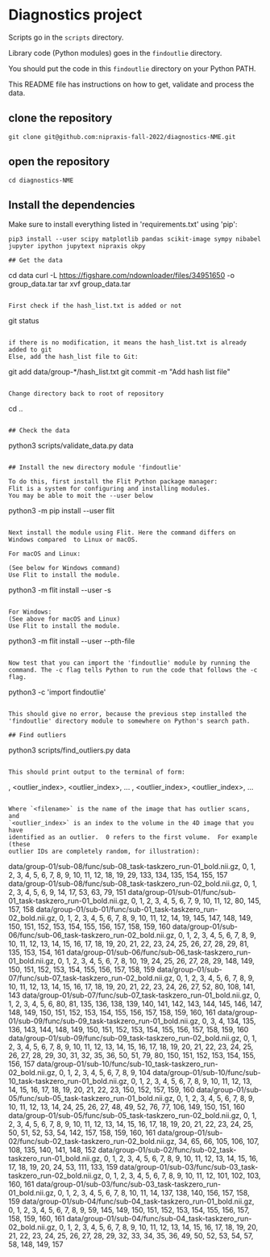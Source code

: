 # Diagnostics project

Scripts go in the `scripts` directory.

Library code (Python modules) goes in the `findoutlie` directory.

You should put the code in this `findoutlie` directory on your Python PATH.

This README file has instructions on how to get, validate and process the data.

## clone the repository

```
git clone git@github.com:nipraxis-fall-2022/diagnostics-NME.git
```

## open the repository

```
cd diagnostics-NME
```

## Install the dependencies

Make sure to install everything listed in 'requirements.txt' using 'pip':
```
pip3 install --user scipy matplotlib pandas scikit-image sympy nibabel jupyter ipython jupytext nipraxis okpy

## Get the data

```
cd data
curl -L https://figshare.com/ndownloader/files/34951650 -o group_data.tar
tar xvf group_data.tar
```

First check if the hash_list.txt is added or not
```
git status
```

if there is no modification, it means the hash_list.txt is already added to git
Else, add the hash_list file to Git:

```
git add data/group-*/hash_list.txt
git commit -m "Add hash list file"
```

Change directory back to root of repository

```
cd ..
```

## Check the data

```
python3 scripts/validate_data.py data
```

## Install the new directory module 'findoutlie'

To do this, first install the Flit Python package manager:
Flit is a system for configuring and installing modules.
You may be able to moit the --user below
```
python3 -m pip install --user flit
```

Next install the module using Flit. Here the command differs on Windows compared  to Linux or macOS.

For macOS and Linux:

(See below for Windows command)
Use Flit to install the module.

```
python3 -m flit install --user -s
```

For Windows:
(See above for macOS and Linux)
Use Flit to install the module.

```
python3 -m flit install --user --pth-file
```

Now test that you can import the 'findoutlie' module by running the command. The -c flag tells Python to run the code that follows the -c flag.

```
python3 -c 'import findoutlie'
```

This should give no error, because the previous step installed the 'findoutlie' directory module to somewhere on Python's search path. 

## Find outliers

```
python3 scripts/find_outliers.py data
```

This should print output to the terminal of form:

```
<filename>, <outlier_index>, <outlier_index>, ...
<filename>, <outlier_index>, <outlier_index>, ...
```

Where `<filename>` is the name of the image that has outlier scans, and
`<outlier_index>` is an index to the volume in the 4D image that you have
identified as an outlier.  0 refers to the first volume.  For example (these
outlier IDs are completely random, for illustration):

```
data/group-01/sub-08/func/sub-08_task-taskzero_run-01_bold.nii.gz, 0, 1, 2, 3, 4, 5, 6, 7, 8, 9, 10, 11, 12, 18, 19, 29, 133, 134, 135, 154, 155, 157
data/group-01/sub-08/func/sub-08_task-taskzero_run-02_bold.nii.gz, 0, 1, 2, 3, 4, 5, 6, 9, 14, 17, 53, 63, 79, 151
data/group-01/sub-01/func/sub-01_task-taskzero_run-01_bold.nii.gz, 0, 1, 2, 3, 4, 5, 6, 7, 9, 10, 11, 12, 80, 145, 157, 158
data/group-01/sub-01/func/sub-01_task-taskzero_run-02_bold.nii.gz, 0, 1, 2, 3, 4, 5, 6, 7, 8, 9, 10, 11, 12, 14, 19, 145, 147, 148, 149, 150, 151, 152, 153, 154, 155, 156, 157, 158, 159, 160
data/group-01/sub-06/func/sub-06_task-taskzero_run-02_bold.nii.gz, 0, 1, 2, 3, 4, 5, 6, 7, 8, 9, 10, 11, 12, 13, 14, 15, 16, 17, 18, 19, 20, 21, 22, 23, 24, 25, 26, 27, 28, 29, 81, 135, 153, 154, 161
data/group-01/sub-06/func/sub-06_task-taskzero_run-01_bold.nii.gz, 0, 1, 2, 3, 4, 5, 6, 7, 8, 10, 19, 24, 25, 26, 27, 28, 29, 148, 149, 150, 151, 152, 153, 154, 155, 156, 157, 158, 159
data/group-01/sub-07/func/sub-07_task-taskzero_run-02_bold.nii.gz, 0, 1, 2, 3, 4, 5, 6, 7, 8, 9, 10, 11, 12, 13, 14, 15, 16, 17, 18, 19, 20, 21, 22, 23, 24, 26, 27, 52, 80, 108, 141, 143
data/group-01/sub-07/func/sub-07_task-taskzero_run-01_bold.nii.gz, 0, 1, 2, 3, 4, 5, 6, 80, 81, 135, 136, 138, 139, 140, 141, 142, 143, 144, 145, 146, 147, 148, 149, 150, 151, 152, 153, 154, 155, 156, 157, 158, 159, 160, 161
data/group-01/sub-09/func/sub-09_task-taskzero_run-01_bold.nii.gz, 0, 3, 4, 134, 135, 136, 143, 144, 148, 149, 150, 151, 152, 153, 154, 155, 156, 157, 158, 159, 160
data/group-01/sub-09/func/sub-09_task-taskzero_run-02_bold.nii.gz, 0, 1, 2, 3, 4, 5, 6, 7, 8, 9, 10, 11, 12, 13, 14, 15, 16, 17, 18, 19, 20, 21, 22, 23, 24, 25, 26, 27, 28, 29, 30, 31, 32, 35, 36, 50, 51, 79, 80, 150, 151, 152, 153, 154, 155, 156, 157
data/group-01/sub-10/func/sub-10_task-taskzero_run-02_bold.nii.gz, 0, 1, 2, 3, 4, 5, 6, 7, 8, 9, 104
data/group-01/sub-10/func/sub-10_task-taskzero_run-01_bold.nii.gz, 0, 1, 2, 3, 4, 5, 6, 7, 8, 9, 10, 11, 12, 13, 14, 15, 16, 17, 18, 19, 20, 21, 22, 23, 150, 152, 157, 159, 160
data/group-01/sub-05/func/sub-05_task-taskzero_run-01_bold.nii.gz, 0, 1, 2, 3, 4, 5, 6, 7, 8, 9, 10, 11, 12, 13, 14, 24, 25, 26, 27, 48, 49, 52, 76, 77, 106, 149, 150, 151, 160
data/group-01/sub-05/func/sub-05_task-taskzero_run-02_bold.nii.gz, 0, 1, 2, 3, 4, 5, 6, 7, 8, 9, 10, 11, 12, 13, 14, 15, 16, 17, 18, 19, 20, 21, 22, 23, 24, 25, 50, 51, 52, 53, 54, 142, 157, 158, 159, 160, 161
data/group-01/sub-02/func/sub-02_task-taskzero_run-02_bold.nii.gz, 34, 65, 66, 105, 106, 107, 108, 135, 140, 141, 148, 152
data/group-01/sub-02/func/sub-02_task-taskzero_run-01_bold.nii.gz, 0, 1, 2, 3, 4, 5, 6, 7, 8, 9, 10, 11, 12, 13, 14, 15, 16, 17, 18, 19, 20, 24, 53, 111, 133, 159
data/group-01/sub-03/func/sub-03_task-taskzero_run-02_bold.nii.gz, 0, 1, 2, 3, 4, 5, 6, 7, 8, 9, 10, 11, 12, 101, 102, 103, 160, 161
data/group-01/sub-03/func/sub-03_task-taskzero_run-01_bold.nii.gz, 0, 1, 2, 3, 4, 5, 6, 7, 8, 10, 11, 14, 137, 138, 140, 156, 157, 158, 159
data/group-01/sub-04/func/sub-04_task-taskzero_run-01_bold.nii.gz, 0, 1, 2, 3, 4, 5, 6, 7, 8, 9, 59, 145, 149, 150, 151, 152, 153, 154, 155, 156, 157, 158, 159, 160, 161
data/group-01/sub-04/func/sub-04_task-taskzero_run-02_bold.nii.gz, 0, 1, 2, 3, 4, 5, 6, 7, 8, 9, 10, 11, 12, 13, 14, 15, 16, 17, 18, 19, 20, 21, 22, 23, 24, 25, 26, 27, 28, 29, 32, 33, 34, 35, 36, 49, 50, 52, 53, 54, 57, 58, 148, 149, 157
```
